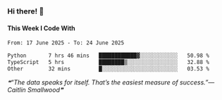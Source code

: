 ### Hi there! 👋

#### This Week I Code With
<!--START_SECTION:waka-->

```txt
From: 17 June 2025 - To: 24 June 2025

Python       7 hrs 46 mins   ████████████▓░░░░░░░░░░░░   50.98 %
TypeScript   5 hrs           ████████▒░░░░░░░░░░░░░░░░   32.88 %
Other        32 mins         █░░░░░░░░░░░░░░░░░░░░░░░░   03.53 %
```

<!--END_SECTION:waka-->

<!--STARTS_HERE_QUOTE_README-->
<i>❝“The data speaks for itself. That’s the easiest measure of success.”— Caitlin Smallwood❞</i>
<!--ENDS_HERE_QUOTE_README-->
